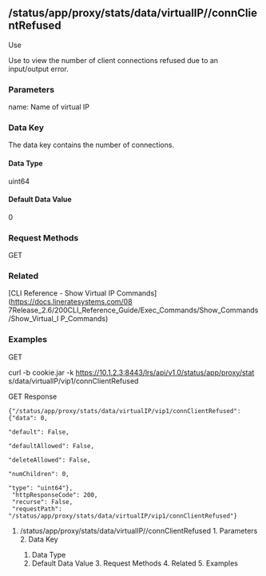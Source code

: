 ## /status/app/proxy/stats/data/virtualIP/<name>/connClientRefused

Use

Use to view the number of client connections refused due to an input/output
error.

### Parameters

name: Name of virtual IP

### Data Key

The data key contains the number of connections.

#### Data Type

uint64

#### Default Data Value

0

### Request Methods

GET

### Related

[CLI Reference - Show Virtual IP Commands](https://docs.lineratesystems.com/08
7Release_2.6/200CLI_Reference_Guide/Exec_Commands/Show_Commands/Show_Virtual_I
P_Commands)

### Examples

GET

curl -b cookie.jar -k https://10.1.2.3:8443/lrs/api/v1.0/status/app/proxy/stat
s/data/virtualIP/vip1/connClientRefused

GET Response

    
    {"/status/app/proxy/stats/data/virtualIP/vip1/connClientRefused": {"data": 0,
                                                                          "default": False,
                                                                          "defaultAllowed": False,
                                                                          "deleteAllowed": False,
                                                                          "numChildren": 0,
                                                                          "type": "uint64"},
     "httpResponseCode": 200,
     "recurse": False,
     "requestPath": "/status/app/proxy/stats/data/virtualIP/vip1/connClientRefused"}
    

  1. /status/app/proxy/stats/data/virtualIP/<name>/connClientRefused
    1. Parameters
    2. Data Key
      1. Data Type
      2. Default Data Value
    3. Request Methods
    4. Related
    5. Examples

